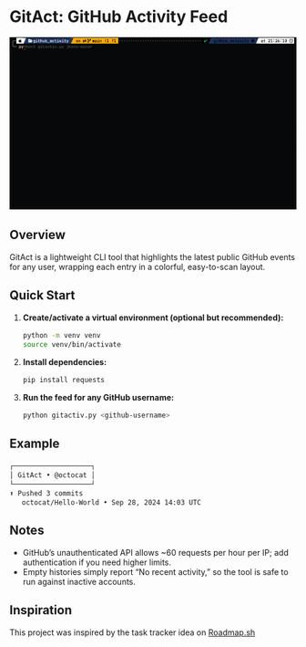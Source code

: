 # GitAct: GitHub Activity Feed
![App Demo](demo.gif)

## Overview
GitAct is a lightweight CLI tool that highlights the latest public GitHub events for any user, wrapping each entry in a colorful, easy-to-scan layout.

## Quick Start
1. **Create/activate a virtual environment (optional but recommended):**
   ```bash
   python -m venv venv
   source venv/bin/activate
   ```
2. **Install dependencies:**
   ```bash
   pip install requests
   ```
3. **Run the feed for any GitHub username:**
   ```bash
   python gitactiv.py <github-username>
   ```

## Example
```
┌───────────────────┐
│ GitAct • @octocat │
└───────────────────┘
⬆ Pushed 3 commits
   octocat/Hello-World • Sep 28, 2024 14:03 UTC
```

## Notes
- GitHub’s unauthenticated API allows ~60 requests per hour per IP; add authentication if you need higher limits.
- Empty histories simply report “No recent activity,” so the tool is safe to run against inactive accounts.

## Inspiration

This project was inspired by the task tracker idea on [Roadmap.sh](https://roadmap.sh/projects/github-user-activity)
